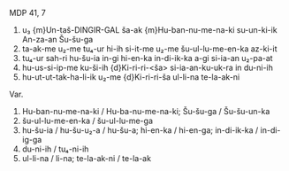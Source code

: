 MDP 41, 7

1. u₃ {m}Un-taš-DINGIR-GAL ša-ak {m}Hu-ban-nu-me-na-ki su-un-ki-ik An-za-an Šu-šu-ga
2. ta-ak-me u₂-me tu₄-ur hi-ih si-it-me u₂-me šu-ul-lu-me-en-ka az-ki-it
3. tu₄-ur sah-ri hu-šu-ia in-gi hi-en-ka in-di-ik-ka a-gi si-ia-an u₂-pa-at
4. hu-us-si-ip-me ku-ši-ih {d}Ki-ri-ri-<ša> si-ia-an-ku-uk-ra in du-ni-ih
5. hu-ut-ut-tak-ha-li-ik u₂-me {d}Ki-ri-ri-ša ul-li-na te-la-ak-ni

Var.

1. Hu-ban-nu-me-na-ki / Hu-ba-nu-me-na-ki; Šu-šu-ga / Šu-šu-un-ka
2. šu-ul-lu-me-en-ka / šu-ul-lu-me-ga
3. hu-šu-ia / hu-šu-u₂-a / hu-šu-a; hi-en-ka / hi-en-ga; in-di-ik-ka / in-di-ig-ga
4. du-ni-ih / tu₄-ni-ih
5. ul-li-na / li-na; te-la-ak-ni / te-la-ak

